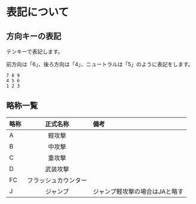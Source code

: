# 表記について

## 方向キーの表記
テンキーで表記します。

前方向は「6」、後ろ方向は「4」、ニュートラルは「5」のように表記をします。

```text
7 8 9
4 5 6
1 2 3
```

## 略称一覧
| 略称 |    正式名称    | 備考               |                                     
|:---|:----------:|:-----------------|
| A  |    軽攻撃     |                  |
| B  |    中攻撃     |                  |
| C  |    重攻撃     |                  |
| D  |    武装攻撃    |                  |
| FC | フラッシュカウンター |                  |
| J  |    ジャンプ    | ジャンプ軽攻撃の場合はJAと略す |

